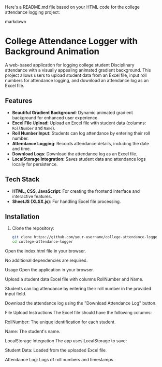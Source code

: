 Here's a README.md file based on your HTML code for the college attendance logging project:

markdown
# College Attendance Logger with Background Animation

A web-based application for logging college student Disciplinary attendance with a visually appealing animated gradient background. This project allows users to upload student data from an Excel file, input roll numbers for attendance logging, and download an attendance log as an Excel file.

## Features

- **Beautiful Gradient Background**: Dynamic animated gradient background for enhanced user experience.
- **Excel File Upload**: Upload an Excel file with student data (columns: `RollNumber` and `Name`).
- **Roll Number Input**: Students can log attendance by entering their roll number.
- **Attendance Logging**: Records attendance details, including the date and time.
- **Download Logs**: Download the attendance log as an Excel file.
- **LocalStorage Integration**: Saves student data and attendance logs locally for persistence.

## Tech Stack

- **HTML, CSS, JavaScript**: For creating the frontend interface and interactive features.
- **SheetJS (XLSX.js)**: For handling Excel file processing.

## Installation

1. Clone the repository:
   ```bash
   git clone https://github.com/your-username/college-attendance-logger.git
   cd college-attendance-logger
Open the index.html file in your browser.

No additional dependencies are required.

Usage
Open the application in your browser.

Upload a student data Excel file with columns RollNumber and Name.

Students can log attendance by entering their roll number in the provided input field.

Download the attendance log using the "Download Attendance Log" button.

File Upload Instructions
The Excel file should have the following columns:

RollNumber: The unique identification for each student.

Name: The student's name.

LocalStorage Integration
The app uses LocalStorage to save:

Student Data: Loaded from the uploaded Excel file.

Attendance Log: Logs of roll numbers and timestamps.
